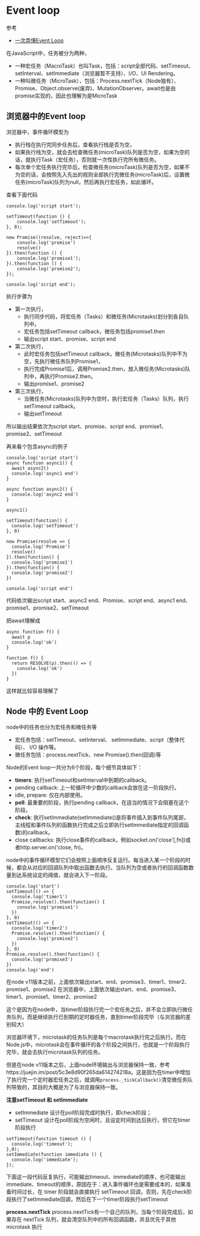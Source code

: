 
Event loop
===

参考
* [一次弄懂Event Loop](https://mp.weixin.qq.com/s/KEl_IxMrJzI8wxbkKti5vg)


在JavaScript中，任务被分为两种，
* 一种宏任务（MacroTask）也叫Task，包括：script全部代码、setTimeout、setInterval、setImmediate（浏览器暂不支持）、I/O、UI Rendering。
* 一种叫微任务（MicroTask），包括：Process.nextTick（Node独有）、Promise、Object.observe(废弃)、MutationObserver。await也是由promise实现的，因此也理解为是MicroTask

## 浏览器中的Event loop
浏览器中，事件循环模型为
* 执行栈在执行完同步任务后，查看执行栈是否为空，
* 如果执行栈为空，就会去检查微任务(microTask)队列是否为空，如果为空的话，就执行Task（宏任务），否则就一次性执行完所有微任务。
* 每次单个宏任务执行完毕后，检查微任务(microTask)队列是否为空，如果不为空的话，会按照先入先出的规则全部执行完微任务(microTask)后，设置微任务(microTask)队列为null，然后再执行宏任务，如此循环。


查看下面代码
```
console.log('script start');

setTimeout(function () {
    console.log('setTimeout');
}, 0);

new Promise((resolve, reject)=>{
    console.log('promise')
    resolve()
}).then(function () {
    console.log('promise1');
}).then(function () {
    console.log('promise2');
});

console.log('script end');
```
执行步骤为
* 第一次执行，
    * 执行同步代码，将宏任务（Tasks）和微任务(Microtasks)划分到各自队列中。
    * 宏任务包括setTimeout callback，微任务包括promise1.then
    * 输出script start、promise、script end
* 第二次执行，
    * 此时宏任务包括setTimeout callback，微任务(Microtasks)队列中不为空，先执行微任务队列Promise1，
    * 执行完成Promise1后，调用Promise2.then，放入微任务(Microtasks)队列中，再执行Promise2.then。
    * 输出promise1、promise2
* 第三次执行，
    * 当微任务(Microtasks)队列中为空时，执行宏任务（Tasks）队列，执行setTimeout callback。
    * 输出setTimeout

所以输出结果依次为script start、promise、script end、promise1、promise2、setTimeout


再来看个包含async的例子
```
console.log('script start')
async function async1() {
  await async2()
  console.log('async1 end')
}

async function async2() {
  console.log('async2 end')
}

async1()

setTimeout(function() {
  console.log('setTimeout')
}, 0)

new Promise(resolve => {
  console.log('Promise')
  resolve()
}).then(function() {
  console.log('promise1')
}).then(function() {
  console.log('promise2')
})

console.log('script end')
```
代码依次输出script start、async2 end、Promise、script end、async1 end、promise1、promise2、setTimeout

把await理解成
```
async function f() {
  await p
  console.log('ok')
}
```
```
function f() {
  return RESOLVE(p).then(() => {
    console.log('ok')
  })
}
```
这样就比较容易理解了

## Node 中的 Event Loop
node中的任务也分为宏任务和微任务等
* 宏任务包括：setTimeout、setInterval、 setImmediate、script（整体代码）、 I/O 操作等。
* 微任务包括：process.nextTick、new Promise().then(回调)等

Node的Event loop一共分为6个阶段，每个细节具体如下：
* **timers**: 执行setTimeout和setInterval中到期的callback。
* pending callback: 上一轮循环中少数的callback会放在这一阶段执行。
* idle, prepare: 仅在内部使用。
* **poll**: 最重要的阶段，执行pending callback，在适当的情况下会阻塞在这个阶段。
* **check**: 执行setImmediate(setImmediate()是将事件插入到事件队列尾部，主线程和事件队列的函数执行完成之后立即执行setImmediate指定的回调函数)的callback。
* close callbacks: 执行close事件的callback，例如socket.on('close'[,fn])或者http.server.on('close, fn)。

node中的事件循环模型它们会按照上面顺序反复运行。每当进入某一个阶段的时候，都会从对应的回调队列中取出函数去执行。当队列为空或者执行的回调函数数量到达系统设定的阈值，就会进入下一阶段。

```
console.log('start')
setTimeout(() => {
  console.log('timer1')
  Promise.resolve().then(function() {
    console.log('promise1')
  })
}, 0)
setTimeout(() => {
  console.log('timer2')
  Promise.resolve().then(function() {
    console.log('promise2')
  })
}, 0)
Promise.resolve().then(function() {
  console.log('promise3')
})
console.log('end')
```
在node v11版本之前，上面依次输出start、end、promise3、timer1、timer2、promise1、promise2
在浏览器中，上面依次输出start、end、promise3、timer1、promise1、timer2、promise2

这个是因为在node中，当timer阶段执行完一个宏任务之后，并不会立即执行微任务队列，而是继续执行已到期的定时器任务，直到timer阶段完毕（与浏览器的差别较大）

浏览器环境下，microtask的任务队列是每个macrotask执行完之后执行。而在Node.js中，microtask会在事件循环的各个阶段之间执行，也就是一个阶段执行完毕，就会去执行microtask队列的任务。

但是在node v11版本之后，上面node环境输出与浏览器保持一致，参考https://juejin.im/post/5c3e8d90f265da614274218a，这是因为在timer中增加了执行完一个定时器宏任务之后，就调用`process._tickCallback()`清空微任务队列导致的，其目的大概是为了与浏览器保持一致。

**注意setTimeout 和 setImmediate**

* setImmediate 设计在poll阶段完成时执行，即check阶段；
* setTimeout 设计在poll阶段为空闲时，且设定时间到达后执行，但它在timer阶段执行

```
setTimeout(function timeout () {
  console.log('timeout');
},0);
setImmediate(function immediate () {
  console.log('immediate');
});
```
下面这一段代码反复执行，可能输出timeout、immediate的顺序，也可能输出immediate、timeout的顺序，原因在于：进入事件循环也是需要成本的，如果准备时间过长，在 timer 阶段就会直接执行 setTimeout 回调，否则，先在check阶段执行了setImmediate回调，然后在下一个timer阶段执行setTimeout

**process.nextTick**
process.nextTick有一个自己的队列，当每个阶段完成后，如果存在 nextTick 队列，就会清空队列中的所有回调函数，并且优先于其他 microtask 执行
